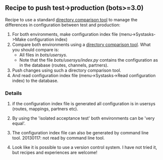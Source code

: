 ## Recipe to push test-\>production (bots\>=3.0)

Recipe to use a standard [directory comparison
tool](UsefulTools.md#Compare\_and\_merge.md) to manage the differences in
configuration between test and production: 

1. 	For both environments,
	make configuration index file (menu-\>Systasks-\>Make configuration
	index) 
1. 	Compare both environments using a [directory comparison
	tool](UsefulTools#Compare\_and\_merge.md). What you should compare
	is: 
    -	All files in _bots/usersys_. 
    -	Note that the file
		_bots/usersys/index.py_ contains the configuration as in the database
		(routes, channels, partners). 
1. 	Push changes using such a directory comparison tool. 
1.	And read configuration index file (menu-\>Systasks-\>Read configuration
	index) to the database.

### Details

1.	if the configuration index file is generated all configuration is in
	usersys (routes, mappings, partners etc).

1.	By using the 'isolated acceptance test' both environments can be 'very
	equal'.

1.	The configuration index file can also be generated by command line tool.
	20130117: not read by command line tool.

1.	Look like it is possible to use a version control system. I have not
	tried it, but recipes and experiences are welcome!

